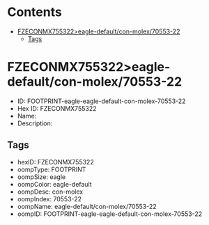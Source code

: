 



Contents
========

* [FZECONMX755322>eagle-default/con-molex/70553-22](#fzeconmx755322eagle-defaultcon-molex70553-22)
	* [Tags](#tags)

# FZECONMX755322>eagle-default/con-molex/70553-22

- ID: FOOTPRINT-eagle-eagle-default-con-molex-70553-22
- Hex ID: FZECONMX755322
- Name: 
- Description: 

## Tags

- hexID: FZECONMX755322
- oompType: FOOTPRINT
- oompSize: eagle
- oompColor: eagle-default
- oompDesc: con-molex
- oompIndex: 70553-22
- oompName: eagle-default/con-molex/70553-22
- oompID: FOOTPRINT-eagle-eagle-default-con-molex-70553-22
